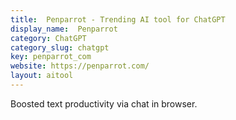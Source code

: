 ```yaml
---
title:  Penparrot - Trending AI tool for ChatGPT
display_name:  Penparrot
category: ChatGPT
category_slug: chatgpt
key: penparrot_com
website: https://penparrot.com/
layout: aitool
---
```


Boosted text productivity via chat in browser.
